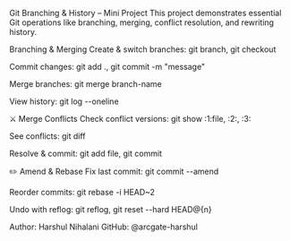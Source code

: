 Git Branching & History – Mini Project
This project demonstrates essential Git operations like branching, merging, conflict resolution, and rewriting history.

Branching & Merging
Create & switch branches:
git branch, git checkout

Commit changes:
git add ., git commit -m "message"

Merge branches:
git merge branch-name

View history:
git log --oneline

⚔️ Merge Conflicts
Check conflict versions:
git show :1:file, :2:, :3:

See conflicts:
git diff

Resolve & commit:
git add file, git commit

✏️ Amend & Rebase
Fix last commit:
git commit --amend

Reorder commits:
git rebase -i HEAD~2

Undo with reflog:
git reflog, git reset --hard HEAD@{n}

Author: Harshul Nihalani
GitHub: @arcgate-harshul
